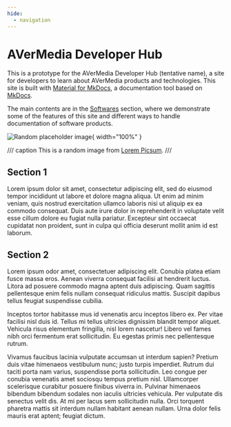 ```yaml
---
hide:
  - navigation
---
```


# AVerMedia Developer Hub

This is a prototype for the AVerMedia Developer Hub (tentative name), a site for developers to learn about AVerMedia products and technologies. This site is built with [Material for MkDocs](https://squidfunk.github.io/mkdocs-material/), a documentation tool based on [MkDocs](https://www.mkdocs.org/).

The main contents are in the [Softwares](softwares/index.md) section, where we demonstrate some of the features of this site and different ways to handle documentation of software products.

![Random placeholder image](https://picsum.photos/1200/400){ width="100%" }

/// caption
This is a random image from [Lorem Picsum](https://picsum.photos/).
///

## Section 1

Lorem ipsum dolor sit amet, consectetur adipiscing elit, sed do eiusmod tempor incididunt ut labore et dolore magna aliqua. Ut enim ad minim veniam, quis nostrud exercitation ullamco laboris nisi ut aliquip ex ea commodo consequat. Duis aute irure dolor in reprehenderit in voluptate velit esse cillum dolore eu fugiat nulla pariatur. Excepteur sint occaecat cupidatat non proident, sunt in culpa qui officia deserunt mollit anim id est laborum.

## Section 2

Lorem ipsum odor amet, consectetuer adipiscing elit. Conubia platea etiam fusce massa eros. Aenean viverra consequat facilisi at hendrerit luctus. Litora ad posuere commodo magna aptent duis adipiscing. Quam sagittis pellentesque enim felis nullam consequat ridiculus mattis. Suscipit dapibus tellus feugiat suspendisse cubilia.

Inceptos tortor habitasse mus id venenatis arcu inceptos libero ex. Per vitae facilisi nisl duis id. Tellus mi tellus ultricies dignissim blandit tempor aliquet. Vehicula risus elementum fringilla, nisl lorem nascetur! Libero vel fames nibh orci fermentum erat sollicitudin. Eu egestas primis nec pellentesque rutrum.

Vivamus faucibus lacinia vulputate accumsan ut interdum sapien? Pretium duis vitae himenaeos vestibulum nunc; justo turpis imperdiet. Rutrum dui taciti porta nam varius, suspendisse porta sollicitudin. Leo congue per conubia venenatis amet sociosqu tempus pretium nisl. Ullamcorper scelerisque curabitur posuere finibus viverra in. Pulvinar himenaeos bibendum bibendum sodales non iaculis ultricies vehicula. Per vulputate dis senectus velit dis. At mi per lacus sem sollicitudin nulla. Orci torquent pharetra mattis sit interdum nullam habitant aenean nullam. Urna dolor felis mauris erat aptent; feugiat dictum.
